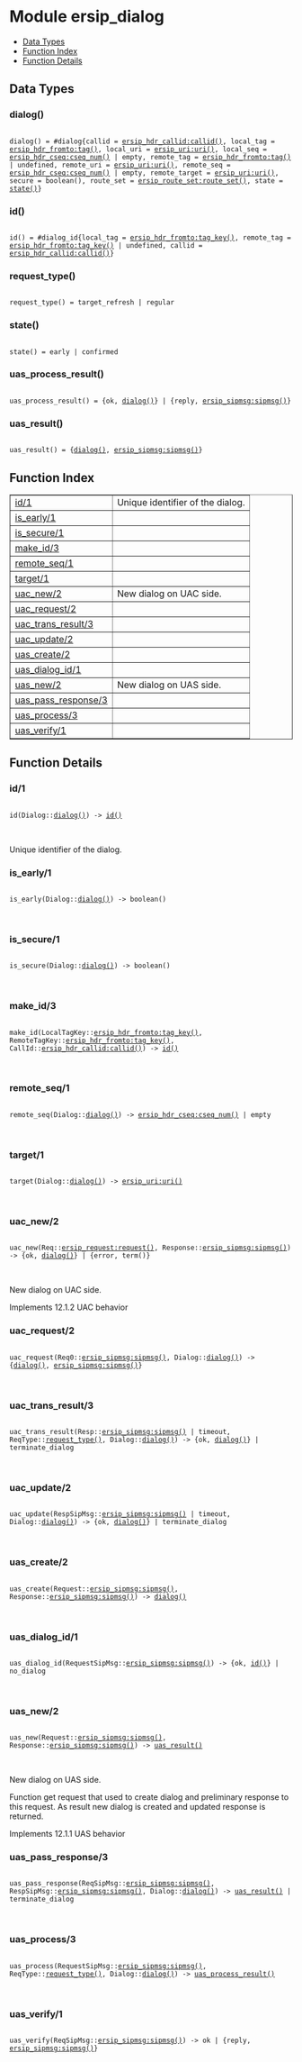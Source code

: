 

# Module ersip_dialog #
* [Data Types](#types)
* [Function Index](#index)
* [Function Details](#functions)

<a name="types"></a>

## Data Types ##




### <a name="type-dialog">dialog()</a> ###


<pre><code>
dialog() = #dialog{callid = <a href="ersip_hdr_callid.md#type-callid">ersip_hdr_callid:callid()</a>, local_tag = <a href="ersip_hdr_fromto.md#type-tag">ersip_hdr_fromto:tag()</a>, local_uri = <a href="ersip_uri.md#type-uri">ersip_uri:uri()</a>, local_seq = <a href="ersip_hdr_cseq.md#type-cseq_num">ersip_hdr_cseq:cseq_num()</a> | empty, remote_tag = <a href="ersip_hdr_fromto.md#type-tag">ersip_hdr_fromto:tag()</a> | undefined, remote_uri = <a href="ersip_uri.md#type-uri">ersip_uri:uri()</a>, remote_seq = <a href="ersip_hdr_cseq.md#type-cseq_num">ersip_hdr_cseq:cseq_num()</a> | empty, remote_target = <a href="ersip_uri.md#type-uri">ersip_uri:uri()</a>, secure = boolean(), route_set = <a href="ersip_route_set.md#type-route_set">ersip_route_set:route_set()</a>, state = <a href="#type-state">state()</a>}
</code></pre>




### <a name="type-id">id()</a> ###


<pre><code>
id() = #dialog_id{local_tag = <a href="ersip_hdr_fromto.md#type-tag_key">ersip_hdr_fromto:tag_key()</a>, remote_tag = <a href="ersip_hdr_fromto.md#type-tag_key">ersip_hdr_fromto:tag_key()</a> | undefined, callid = <a href="ersip_hdr_callid.md#type-callid">ersip_hdr_callid:callid()</a>}
</code></pre>




### <a name="type-request_type">request_type()</a> ###


<pre><code>
request_type() = target_refresh | regular
</code></pre>




### <a name="type-state">state()</a> ###


<pre><code>
state() = early | confirmed
</code></pre>




### <a name="type-uas_process_result">uas_process_result()</a> ###


<pre><code>
uas_process_result() = {ok, <a href="#type-dialog">dialog()</a>} | {reply, <a href="ersip_sipmsg.md#type-sipmsg">ersip_sipmsg:sipmsg()</a>}
</code></pre>




### <a name="type-uas_result">uas_result()</a> ###


<pre><code>
uas_result() = {<a href="#type-dialog">dialog()</a>, <a href="ersip_sipmsg.md#type-sipmsg">ersip_sipmsg:sipmsg()</a>}
</code></pre>

<a name="index"></a>

## Function Index ##


<table width="100%" border="1" cellspacing="0" cellpadding="2" summary="function index"><tr><td valign="top"><a href="#id-1">id/1</a></td><td>Unique identifier of the dialog.</td></tr><tr><td valign="top"><a href="#is_early-1">is_early/1</a></td><td></td></tr><tr><td valign="top"><a href="#is_secure-1">is_secure/1</a></td><td></td></tr><tr><td valign="top"><a href="#make_id-3">make_id/3</a></td><td></td></tr><tr><td valign="top"><a href="#remote_seq-1">remote_seq/1</a></td><td></td></tr><tr><td valign="top"><a href="#target-1">target/1</a></td><td></td></tr><tr><td valign="top"><a href="#uac_new-2">uac_new/2</a></td><td>New dialog on UAC side.</td></tr><tr><td valign="top"><a href="#uac_request-2">uac_request/2</a></td><td></td></tr><tr><td valign="top"><a href="#uac_trans_result-3">uac_trans_result/3</a></td><td></td></tr><tr><td valign="top"><a href="#uac_update-2">uac_update/2</a></td><td></td></tr><tr><td valign="top"><a href="#uas_create-2">uas_create/2</a></td><td></td></tr><tr><td valign="top"><a href="#uas_dialog_id-1">uas_dialog_id/1</a></td><td></td></tr><tr><td valign="top"><a href="#uas_new-2">uas_new/2</a></td><td>New dialog on UAS side.</td></tr><tr><td valign="top"><a href="#uas_pass_response-3">uas_pass_response/3</a></td><td></td></tr><tr><td valign="top"><a href="#uas_process-3">uas_process/3</a></td><td></td></tr><tr><td valign="top"><a href="#uas_verify-1">uas_verify/1</a></td><td></td></tr></table>


<a name="functions"></a>

## Function Details ##

<a name="id-1"></a>

### id/1 ###

<pre><code>
id(Dialog::<a href="#type-dialog">dialog()</a>) -&gt; <a href="#type-id">id()</a>
</code></pre>
<br />

Unique identifier of the dialog.

<a name="is_early-1"></a>

### is_early/1 ###

<pre><code>
is_early(Dialog::<a href="#type-dialog">dialog()</a>) -&gt; boolean()
</code></pre>
<br />

<a name="is_secure-1"></a>

### is_secure/1 ###

<pre><code>
is_secure(Dialog::<a href="#type-dialog">dialog()</a>) -&gt; boolean()
</code></pre>
<br />

<a name="make_id-3"></a>

### make_id/3 ###

<pre><code>
make_id(LocalTagKey::<a href="ersip_hdr_fromto.md#type-tag_key">ersip_hdr_fromto:tag_key()</a>, RemoteTagKey::<a href="ersip_hdr_fromto.md#type-tag_key">ersip_hdr_fromto:tag_key()</a>, CallId::<a href="ersip_hdr_callid.md#type-callid">ersip_hdr_callid:callid()</a>) -&gt; <a href="#type-id">id()</a>
</code></pre>
<br />

<a name="remote_seq-1"></a>

### remote_seq/1 ###

<pre><code>
remote_seq(Dialog::<a href="#type-dialog">dialog()</a>) -&gt; <a href="ersip_hdr_cseq.md#type-cseq_num">ersip_hdr_cseq:cseq_num()</a> | empty
</code></pre>
<br />

<a name="target-1"></a>

### target/1 ###

<pre><code>
target(Dialog::<a href="#type-dialog">dialog()</a>) -&gt; <a href="ersip_uri.md#type-uri">ersip_uri:uri()</a>
</code></pre>
<br />

<a name="uac_new-2"></a>

### uac_new/2 ###

<pre><code>
uac_new(Req::<a href="ersip_request.md#type-request">ersip_request:request()</a>, Response::<a href="ersip_sipmsg.md#type-sipmsg">ersip_sipmsg:sipmsg()</a>) -&gt; {ok, <a href="#type-dialog">dialog()</a>} | {error, term()}
</code></pre>
<br />

New dialog on UAC side.

Implements 12.1.2 UAC behavior

<a name="uac_request-2"></a>

### uac_request/2 ###

<pre><code>
uac_request(Req0::<a href="ersip_sipmsg.md#type-sipmsg">ersip_sipmsg:sipmsg()</a>, Dialog::<a href="#type-dialog">dialog()</a>) -&gt; {<a href="#type-dialog">dialog()</a>, <a href="ersip_sipmsg.md#type-sipmsg">ersip_sipmsg:sipmsg()</a>}
</code></pre>
<br />

<a name="uac_trans_result-3"></a>

### uac_trans_result/3 ###

<pre><code>
uac_trans_result(Resp::<a href="ersip_sipmsg.md#type-sipmsg">ersip_sipmsg:sipmsg()</a> | timeout, ReqType::<a href="#type-request_type">request_type()</a>, Dialog::<a href="#type-dialog">dialog()</a>) -&gt; {ok, <a href="#type-dialog">dialog()</a>} | terminate_dialog
</code></pre>
<br />

<a name="uac_update-2"></a>

### uac_update/2 ###

<pre><code>
uac_update(RespSipMsg::<a href="ersip_sipmsg.md#type-sipmsg">ersip_sipmsg:sipmsg()</a> | timeout, Dialog::<a href="#type-dialog">dialog()</a>) -&gt; {ok, <a href="#type-dialog">dialog()</a>} | terminate_dialog
</code></pre>
<br />

<a name="uas_create-2"></a>

### uas_create/2 ###

<pre><code>
uas_create(Request::<a href="ersip_sipmsg.md#type-sipmsg">ersip_sipmsg:sipmsg()</a>, Response::<a href="ersip_sipmsg.md#type-sipmsg">ersip_sipmsg:sipmsg()</a>) -&gt; <a href="#type-dialog">dialog()</a>
</code></pre>
<br />

<a name="uas_dialog_id-1"></a>

### uas_dialog_id/1 ###

<pre><code>
uas_dialog_id(RequestSipMsg::<a href="ersip_sipmsg.md#type-sipmsg">ersip_sipmsg:sipmsg()</a>) -&gt; {ok, <a href="#type-id">id()</a>} | no_dialog
</code></pre>
<br />

<a name="uas_new-2"></a>

### uas_new/2 ###

<pre><code>
uas_new(Request::<a href="ersip_sipmsg.md#type-sipmsg">ersip_sipmsg:sipmsg()</a>, Response::<a href="ersip_sipmsg.md#type-sipmsg">ersip_sipmsg:sipmsg()</a>) -&gt; <a href="#type-uas_result">uas_result()</a>
</code></pre>
<br />

New dialog on UAS side.

Function get request that used to create dialog and preliminary
response to this request. As result new dialog is created and
updated response is returned.

Implements 12.1.1 UAS behavior

<a name="uas_pass_response-3"></a>

### uas_pass_response/3 ###

<pre><code>
uas_pass_response(ReqSipMsg::<a href="ersip_sipmsg.md#type-sipmsg">ersip_sipmsg:sipmsg()</a>, RespSipMsg::<a href="ersip_sipmsg.md#type-sipmsg">ersip_sipmsg:sipmsg()</a>, Dialog::<a href="#type-dialog">dialog()</a>) -&gt; <a href="#type-uas_result">uas_result()</a> | terminate_dialog
</code></pre>
<br />

<a name="uas_process-3"></a>

### uas_process/3 ###

<pre><code>
uas_process(RequestSipMsg::<a href="ersip_sipmsg.md#type-sipmsg">ersip_sipmsg:sipmsg()</a>, ReqType::<a href="#type-request_type">request_type()</a>, Dialog::<a href="#type-dialog">dialog()</a>) -&gt; <a href="#type-uas_process_result">uas_process_result()</a>
</code></pre>
<br />

<a name="uas_verify-1"></a>

### uas_verify/1 ###

<pre><code>
uas_verify(ReqSipMsg::<a href="ersip_sipmsg.md#type-sipmsg">ersip_sipmsg:sipmsg()</a>) -&gt; ok | {reply, <a href="ersip_sipmsg.md#type-sipmsg">ersip_sipmsg:sipmsg()</a>}
</code></pre>
<br />

